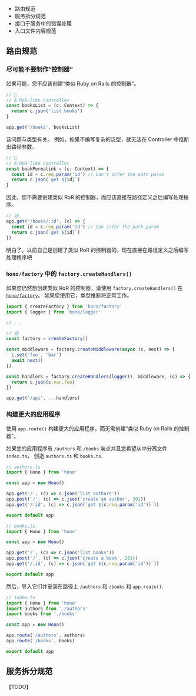 - 路由规范
- 服务拆分规范
- 接口于服务中的错误处理
- 入口文件内容规范

## 路由规范
### 尽可能不要制作“控制器”
如果可能，您不应该创建“类似 Ruby on Rails 的控制器”。
```ts
// 🙁
// A RoR-like Controller
const booksList = (c: Context) => {
  return c.json('list books')
}

app.get('/books', booksList)
```

该问题与类型有关。 例如，如果不编写复杂的泛型，就无法在 Controller 中推断出路径参数。
```ts
// 🙁
// A RoR-like Controller
const bookPermalink = (c: Context) => {
  const id = c.req.param('id') // Can't infer the path param
  return c.json(`get ${id}`)
}
```

因此，您不需要创建类似 RoR 的控制器，而应该直接在路径定义之后编写处理程序。
```ts
// 😃
app.get('/books/:id', (c) => {
  const id = c.req.param('id') // Can infer the path param
  return c.json(`get ${id}`)
})
```
明白了，以前自己是创建了类似 RoR 的控制器的，现在直接在路径定义之后编写处理程序吧

### `hono/factory` 中的 `factory.createHandlers()` 
如果您仍然想创建类似 RoR 的控制器，请使用 `factory.createHandlers()` 在 [`hono/factory`](https://hono.dev/helpers/factory)。 如果您使用它，类型推断将正常工作。
```ts
import { createFactory } from 'hono/factory'
import { logger } from 'hono/logger'

// ...

// 😃
const factory = createFactory()

const middleware = factory.createMiddleware(async (c, next) => {
  c.set('foo', 'bar')
  await next()
})

const handlers = factory.createHandlers(logger(), middleware, (c) => {
  return c.json(c.var.foo)
})

app.get('/api', ...handlers)
```

### 构建更大的应用程序
使用 `app.route()` 构建更大的应用程序，而无需创建“类似 Ruby on Rails 的控制器”。

如果您的应用程序有 `/authors` 和 `/books` 端点并且您希望从中分离文件 `index.ts`， 创造 `authors.ts` 和 `books.ts`.
```ts
// authors.ts
import { Hono } from 'hono'

const app = new Hono()

app.get('/', (c) => c.json('list authors'))
app.post('/', (c) => c.json('create an author', 201))
app.get('/:id', (c) => c.json(`get ${c.req.param('id')}`))

export default app
```

```ts
// books.ts
import { Hono } from 'hono'

const app = new Hono()

app.get('/', (c) => c.json('list books'))
app.post('/', (c) => c.json('create a book', 201))
app.get('/:id', (c) => c.json(`get ${c.req.param('id')}`))

export default app
```

然后，导入它们并安装在路径上 `/authors` 和 `/books` 和 `app.route()`.
```ts
// index.ts
import { Hono } from 'hono'
import authors from './authors'
import books from './books'

const app = new Hono()

app.route('/authors', authors)
app.route('/books', books)

export default app
```


## 服务拆分规范
【TODO】
